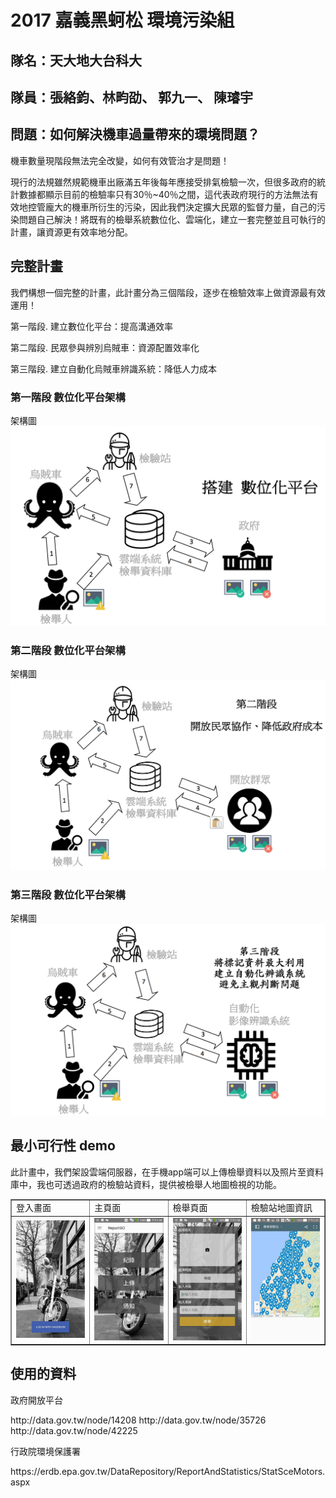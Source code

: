 # 2017 嘉義黑蚵松 環境污染組
## 隊名：天大地大台科大
## 隊員：張絡鈞、林畇劭、 郭九一、  陳璿宇

## 問題：如何解決機車過量帶來的環境問題？
<p>
機車數量現階段無法完全改變，如何有效管治才是問題！
</p>
<p>
現行的法規雖然規範機車出廠滿五年後每年應接受排氣檢驗一次，但很多政府的統計數據都顯示目前的檢驗率只有30％~40％之間，這代表政府現行的方法無法有效地控管龐大的機車所衍生的污染，因此我們決定擴大民眾的監督力量，自己的污染問題自己解決！將既有的檢舉系統數位化、雲端化，建立一套完整並且可執行的計畫，讓資源更有效率地分配。
</p>

## 完整計畫
我們構想一個完整的計畫，此計畫分為三個階段，逐步在檢驗效率上做資源最有效運用！
<p>第一階段. 建立數位化平台：提高溝通效率</p>
<p>第二階段. 民眾參與辨別烏賊車：資源配置效率化</p>
<p>第三階段. 建立自動化烏賊車辨識系統：降低人力成本</p>

### 第一階段 數位化平台架構
架構圖
<img src="./picture/framework1.png" width="600" />

### 第二階段 數位化平台架構
架構圖
<img src="./picture/framework2.png" width="600" />

### 第三階段 數位化平台架構
架構圖
<img src="./picture/framework3.png" width="600" />

## 最小可行性 demo 
此計畫中，我們架設雲端伺服器，在手機app端可以上傳檢舉資料以及照片至資料庫中，我也可透過政府的檢驗站資料，提供被檢舉人地圖檢視的功能。


<table border=1>
<tr>
<td>
登入畫面
</td><td>
主頁面
</td><td>
檢舉頁面
</td><td>
檢驗站地圖資訊
</td></tr>

<tr><td>
<img src="./picture/app0.jpg" width="200"/>
</td><td>
<img src="./picture/app1.jpg" width="200"/>
</td><td>
<img src="./picture/app2.jpg" width="200"/>
</td><td>
<img src="./picture/app3.jpg" width="200"/>
</td></tr>
</table>

## 使用的資料
<p>
政府開放平台 
</p>
<p>
http://data.gov.tw/node/14208 
http://data.gov.tw/node/35726 
http://data.gov.tw/node/42225
</p>
<p>
行政院環境保護署
</p>
<p>
https://erdb.epa.gov.tw/DataRepository/ReportAndStatistics/StatSceMotors.aspx
</p>
